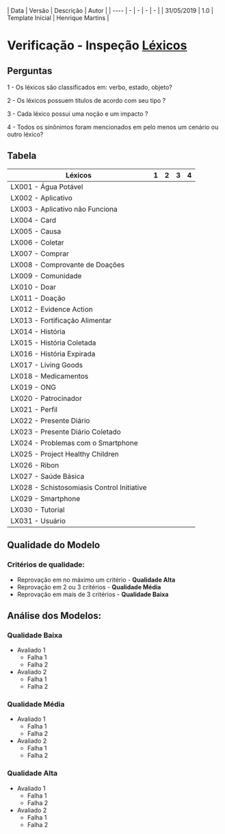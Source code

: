 | Data | Versão | Descrição | Autor |
| ---- | - | - | - | - |
| 31/05/2019 | 1.0 | Template Inicial | Henrique Martins |

# Verificação - Inspeção [Léxicos](https://github.com/requisitos-2019-1/Ribon/wiki/L%C3%A9xicos)
## Perguntas

1 - Os léxicos são classificados em: verbo, estado, objeto?

2 - Os léxicos possuem títulos de acordo com seu tipo ?

3 - Cada léxico possui uma noção e um impacto ?

4 - Todos os sinônimos foram mencionados em pelo menos um cenário ou outro léxico?

## Tabela

| Léxicos | 1 | 2 | 3 | 4 |
| ---- | - | - | - | - |
| LX001 - Água Potável |  |  |  |  |
| LX002 - Aplicativo |  |  |  |  |
| LX003 - Aplicativo não Funciona |  |  |  |  |
| LX004 - Card |  |  |  |  |
| LX005 - Causa |  |  |  |  |
| LX006 - Coletar |  |  |  |  |
| LX007 - Comprar |  |  |  |  |
| LX008 - Comprovante de Doações |  |  |  |  |
| LX009 - Comunidade |  |  |  |  |
| LX010 - Doar |  |  |  |  |
| LX011 - Doação |  |  |  |  |
| LX012 - Evidence Action |  |  |  |  |
| LX013 - Fortificação Alimentar |  |  |  |  |
| LX014 - História |  |  |  |  |
| LX015 - História Coletada |  |  |  |  |
| LX016 - História Expirada |  |  |  |  |
| LX017 - Living Goods |  |  |  |  |
| LX018 - Medicamentos |  |  |  |  |
| LX019 - ONG |  |  |  |  |
| LX020 - Patrocinador |  |  |  |  |
| LX021 - Perfil |  |  |  |  |
| LX022 - Presente Diário |  |  |  |  |
| LX023 - Presente Diário Coletado |  |  |  |  |
| LX024 - Problemas com o Smartphone |  |  |  |  |
| LX025 - Project Healthy Children |  |  |  |  |
| LX026 - Ribon |  |  |  |  |
| LX027 - Saúde Básica |  |  |  |  |
| LX028 - Schistosomiasis Control Initiative |  |  |  |  |
| LX029 - Smartphone |  |  |  |  |
| LX030 - Tutorial |  |  |  |  |
| LX031 - Usuário |  |  |  |  |

## Qualidade do Modelo

### Critérios de qualidade:
 - Reprovação em no máximo um critério - <b>Qualidade Alta</b>
 - Reprovação em 2 ou 3 critérios - <b>Qualidade Média</b>
 - Reprovação em mais de 3 critérios - <b>Qualidade Baixa</b>

 ## Análise dos Modelos:

 ### Qualidade Baixa
  - Avaliado 1
    - Falha 1
    - Falha 2
  - Avaliado 2
    - Falha 1
    - Falha 2
 ### Qualidade Média
  - Avaliado 1
    - Falha 1
    - Falha 2
  - Avaliado 2
    - Falha 1
    - Falha 2
 ### Qualidade Alta
  - Avaliado 1
    - Falha 1
    - Falha 2
  - Avaliado 2
    - Falha 1
    - Falha 2